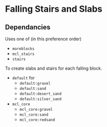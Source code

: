 # Falling Stairs and Slabs

## Dependancies

Uses one of (in this preference order)

- `moreblocks`
- `mcl_stairs`
- `stairs`

To create slabs and stairs for each falling block.

- `default` for
  - `default:gravel`
  - `default:sand`
  - `default:desert_sand`
  - `default:silver_sand`
- `mcl_core`
  - `mcl_core:gravel`
  - `mcl_core:sand`
  - `mcl_core:redsand`
